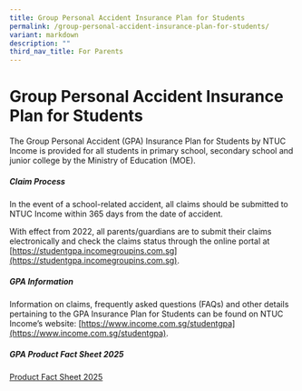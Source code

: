 ```yaml
---
title: Group Personal Accident Insurance Plan for Students
permalink: /group-personal-accident-insurance-plan-for-students/
variant: markdown
description: ""
third_nav_title: For Parents
---
```

# **Group Personal Accident Insurance Plan for Students**


The Group Personal Accident (GPA) Insurance Plan for Students by NTUC Income is provided for all students in primary school, secondary school and junior college by the Ministry of Education (MOE).

##### Claim Process
In the event of a school-related accident, all claims should be submitted to NTUC Income within 365 days from the date of accident.

With effect from 2022, all parents/guardians are to submit their claims electronically and check the claims status through the online portal at [https://studentgpa.incomegroupins.com.sg](https://studentgpa.incomegroupins.com.sg).

##### GPA Information
Information on claims, frequently asked questions (FAQs) and other details pertaining to the GPA Insurance Plan for Students can be found on NTUC Income’s website: [https://www.income.com.sg/studentgpa](https://www.income.com.sg/studentgpa).

##### GPA Product Fact Sheet 2025
[Product Fact Sheet 2025](/files/Product_Fact_Sheet__Year_2025_.pdf)